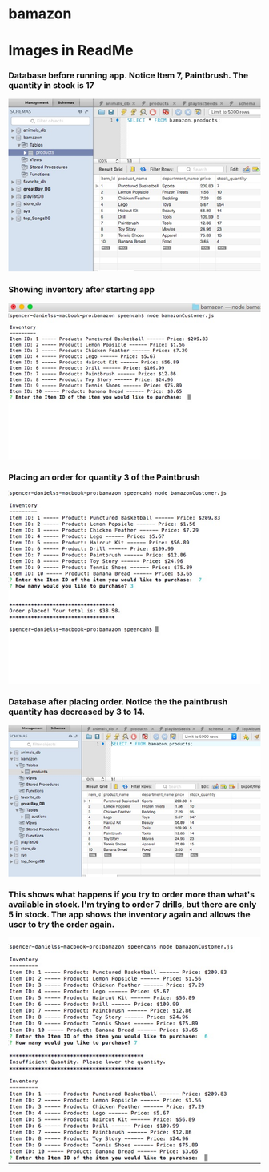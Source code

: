 # bamazon

# Images in ReadMe

<h3>Database before running app. Notice Item 7, Paintbrush. The quantity in stock is 17</h3>

![](images/Starting-Database.JPG)

<h3>Showing inventory after starting app</h3>

![](images/Inventory.JPG)

<h3>Placing an order for quantity 3 of the Paintbrush</h3>

![](images/Order-Placed.JPG)

<h3>Database after placing order. Notice the the paintbrush quantity has decreased by 3 to 14.</h3>

![](images/Database-after-order.JPG)

<h3>This shows what happens if you try to order more than what's available in stock. I'm trying to order 7 drills, but there are only 5 in stock. The app shows the inventory again and allows the user to try the order again.</h3>

![](images/Insufficient-Quantity.JPG)
